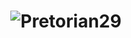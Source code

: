 <h1 align="center">
  <img src="https://raw.githubusercontent.com/pretorian29/pretorian29/assets/pretorian.svg" alt="Pretorian29" />
</h1>
